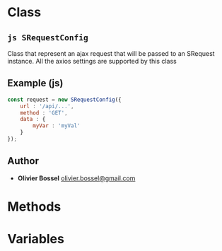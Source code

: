 
# Class


## ```js SRequestConfig ```


Class that represent an ajax request that will be passed to an SRequest instance.
All the axios settings are supported by this class



## Example (js)

```js
const request = new SRequestConfig({
 	url : '/api/...',
 	method : 'GET',
 	data : {
 		myVar : 'myVal'
 	}
});
```


## Author
- **Olivier Bossel** <a href="mailto:olivier.bossel@gmail.com">olivier.bossel@gmail.com</a> 


# Methods



# Variables


